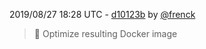 2019/08/27 18:28 UTC - [d10123b](https://github.com/hassio-addons/addon-wireguard/commit/d10123b0402d9aa41ea28aa51c990768616671e9) by [@frenck](https://github.com/frenck)
> :whale: Optimize resulting Docker image 

